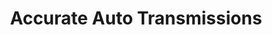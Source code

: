 ---
title: "Accurate Auto Transmissions"
url: /chesterton/accurate-auto-transmissions/
shop: Autowerkstatt
---